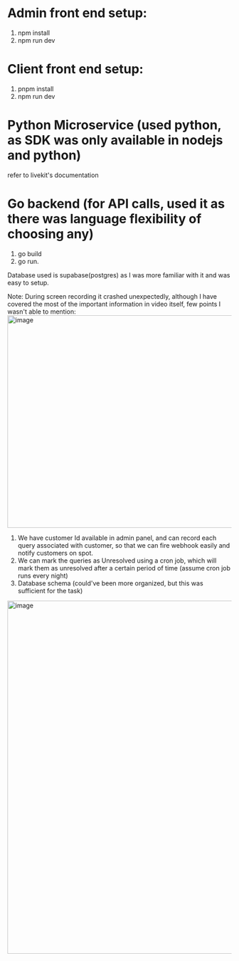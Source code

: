 # Admin front end setup:
1. npm install
2. npm run dev

# Client front end setup:
1. pnpm install
2. npm run dev

# Python Microservice (used python, as SDK was only available in nodejs and python)
refer to livekit's documentation

# Go backend (for API calls, used it as there was language flexibility of choosing any)
1. go build
2. go run.

Database used is supabase(postgres) as I was more familiar with it and was easy to setup.


Note: During screen recording it crashed unexpectedly, although I have covered the most of the important information in video itself, few points I wasn't able to mention:
<img width="1620" height="478" alt="image" src="https://github.com/user-attachments/assets/4857cfce-2264-42e4-b0d2-b9369162cf3d" />
1) We have customer Id available in admin panel, and can record each query associated with customer, so that we can fire webhook easily and notify customers on spot.
2) We can mark the queries as Unresolved using a cron job, which will mark them as unresolved after a certain period of time (assume cron job runs every night)
3) Database schema (could've been more organized, but this was sufficient for the task)
<img width="850" height="794" alt="image" src="https://github.com/user-attachments/assets/90c9219c-72e6-47bc-a3da-1031d04fd9c1" />

